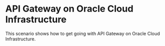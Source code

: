 # API Gateway on Oracle Cloud Infrastructure
This scenario shows how to get going with API Gateway on Oracle Cloud Infrastructure.
